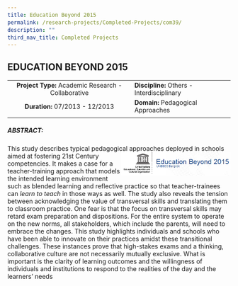 ```yaml
---
title: Education Beyond 2015
permalink: /research-projects/Completed-Projects/com39/
description: ""
third_nav_title: Completed Projects
---
```

## EDUCATION BEYOND 2015

|   |   |
|:-:|---|
| **Project Type:** Academic Research - Collaborative  |**Discipline:** Others - Interdisciplinary   |
| **Duration:** 07/2013 - 12/2013  | **Domain:** Pedagogical Approaches  |
|   |   |

##### ABSTRACT:

This study describes typical pedagogical approaches deployed in schools aimed at fostering 21st Century
<img src="/images/unesco bangkok education logo.png" style="width:49%" align=right>
competencies. It makes a case for a teacher-training approach that models the intended learning environment such as blended learning and reflective practice so that teacher-trainees can _learn to teach_ in those ways as well. The study also reveals the tension between acknowledging the value of transversal skills and translating them to classroom practice. One fear is that the focus on transversal skills may retard exam preparation and dispositions. For the entire system to operate on the new norms, all stakeholders, which include the parents, will need to embrace the changes. This study highlights individuals and schools who have been able to innovate on their practices amidst these transitional challenges. These instances prove that high-stakes exams and a thinking, collaborative culture are not necessarily mutually exclusive. What is important is the clarity of learning outcomes and the willingness of individuals and institutions to respond to the realities of the day and the learners’ needs